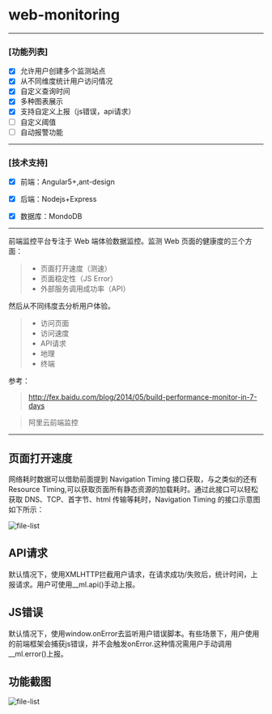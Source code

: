 # web-monitoring

------
###  [功能列表]

- [x] 允许用户创建多个监测站点
- [x] 从不同维度统计用户访问情况
- [x] 自定义查询时间
- [x] 多种图表展示
- [x] 支持自定义上报（js错误，api请求）
- [ ] 自定义阈值
- [ ] 自动报警功能

------
###  [技术支持]

- [x] 前端：Angular5+,ant-design
- [x] 后端：Nodejs+Express
- [x] 数据库：MondoDB


------
前端监控平台专注于 Web 端体验数据监控。监测 Web 页面的健康度的三个方面：
> * 页面打开速度（测速）
> * 页面稳定性（JS Error）
> * 外部服务调用成功率（API）

然后从不同纬度去分析用户体验。

 >  - 访问页面
 >  - 访问速度
 >  - API请求
 >  - 地理
 >  - 终端
 


参考：
>  http://fex.baidu.com/blog/2014/05/build-performance-monitor-in-7-days

>  阿里云前端监控

------

## 页面打开速度

网络耗时数据可以借助前面提到 Navigation Timing 接口获取，与之类似的还有Resource Timing,可以获取页面所有静态资源的加载耗时。通过此接口可以轻松获取 DNS、TCP、首字节、html 传输等耗时，Navigation Timing 的接口示意图如下所示：

![file-list](https://www.zybuluo.com/static/img/file-list.png)


## API请求

默认情况下，使用XMLHTTP拦截用户请求，在请求成功/失败后，统计时间，上报请求。用户可使用__ml.api()手动上报。

## JS错误

默认情况下，使用window.onError去监听用户错误脚本。有些场景下，用户使用的前端框架会捕获js错误，并不会触发onError.这种情况需用户手动调用__ml.error()上报。

## 功能截图

![file-list](https://www.zybuluo.com/static/img/file-list.png)

